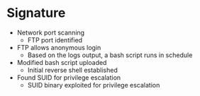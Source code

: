 # Signature
- Network port scanning
    - FTP port identified
- FTP allows anonymous login
    - Based on the logs output, a bash script runs in schedule
- Modified bash script uploaded
    - Initial reverse shell established
- Found SUID for privilege escalation
    - SUID binary exploited for privilege escalation